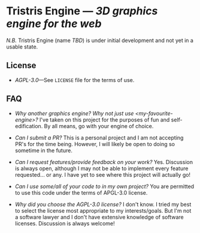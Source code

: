# Tristris Engine &mdash; *3D graphics engine for the web*



*N.B.* Tristris Engine (name *TBD*) is under initial development and not yet in a usable state.



## License

- *AGPL-3.0*&mdash;See `LICENSE` file for the terms of use.



## FAQ

- *Why another graphics engine? Why not just use &lt;my-favourite-engine&gt;?*
  I've taken on this project for the purposes of fun and self-edification. By all means, go with your engine of choice.

- *Can I submit a PR?*
  This is a personal project and I am not accepting PR's for the time being. However, I will likely be open to doing so sometime in the future.

- *Can I request features/provide feedback on your work?*
  Yes. Discussion is always open, although I may not be able to implement every feature requested... or any. I have yet to see where this project will actually go!

- *Can I use some/all of your code to in my own project?*
  You are permitted to use this code under the terms of APGL-3.0 license.

- *Why did you choose the AGPL-3.0 license?*
  I don't know. I tried my best to select the license most appropriate to my interests/goals. But I'm not a software lawyer and I don't have extensive knowledge of software licenses. Discussion is always welcome!
